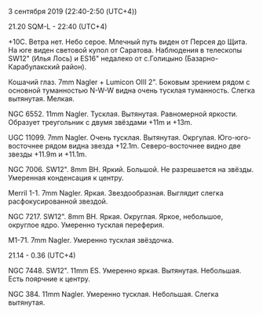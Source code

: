3 сентября 2019 (22:40-2:50 (UTC+4))

21.20 SQM-L - 22:40 (UTC+4)

+10C. Ветра нет. Небо серое. Млечный путь виден от Персея до Щита. На юге виден световой купол от Саратова. Наблюдения в телескопы SW12" (Илья Лось) и ES16" недалеко от с.Голицыно (Базарно-Карабулакский район).

Кошачий глаз. 7mm Nagler + Lumicon OIII 2". Боковым зрением рядом с основной туманностью N-W-W видна очень тусклая туманность. Слегка вытянутая. Мелкая.

NGC 6552. 11mm Nagler. Тусклая. Вытянутая. Равномерной яркости. Образует треугольник с двумя звёздами +11m и +13m.

UGC 11099. 7mm Nagler. Очень тусклая. Вытянутая. Окргулая. Юго-юго-восточнее рядом видна звезда +12.1m. Северо-восточнее видно две звезды +11.9m и +11.1m.

NGC 7006. SW12". 8mm BH. Яркий. Большой. Не разрешается на звёзды. Умеренная конденсация к центру.

Merril 1-1. 7mm Nagler. Яркая. Звездообразная. Выглядит слегка расфокусированной звездой.

NGC 7217. SW12". 8mm BH. Яркая. Округлая. Яркое, небольшое, округлое ядро. Умеренно тусклая переферия.

M1-71. 7mm Nagler. Умеренно тусклая звёздочка. 

21.14 - 0.36 (UTC+4)

NGC 7448. SW12". 11mm ES. Умеренно яркая. Вытянутая. Небольшая. Есть поярчние к центру.

NGC 384. 11mm Nagler. Умеренно тусклая. Небольшая. Слегка вытянутая.
